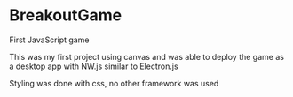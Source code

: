 # BreakoutGame
First JavaScript game

This was my first project using canvas and was able to deploy the game as a desktop app with NW.js similar to Electron.js

Styling was done with css, no other framework was used
